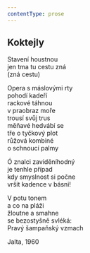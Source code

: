 ```yaml
---
contentType: prose
---
```


## Koktejly

Stavení houstnou  
jen tma tu cestu zná  
(zná cestu)

Opera s máslovými rty  
pohodí kadeří  
rackové táhnou  
v praobraz moře  
trousí svůj trus  
měňavé hedvábí se  
tře o tyčkový plot  
růžová kombiné  
o schnoucí palmy

Ó znalci zaviděníhodný  
je tenhle případ  
kdy smyslnost si počne  
vršit kadence v básni!

V potu tonem  
a co na pláži  
žloutne a smahne  
se bezostyšně svléká:  
Pravý šampaňský vzmach

Jalta, 1960
